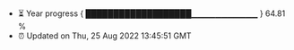 - ⏳ Year progress { ███████████████████▁▁▁▁▁▁▁▁▁▁▁ } 64.81 %
- ⏰ Updated on Thu, 25 Aug 2022 13:45:51 GMT

